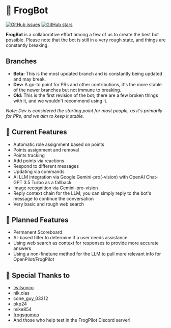 # 🐸 FrogBot

[![GitHub issues](https://img.shields.io/github/issues/idontneedonetho/FrogBot)](https://github.com/idontneedonetho/FrogBot/issues)
[![GitHub stars](https://img.shields.io/github/stars/idontneedonetho/FrogBot)](https://github.com/idontneedonetho/FrogBot/stargazers)

**FrogBot** is a collaborative effort among a few of us to create the best bot possible. Please note that the bot is still in a very rough state, and things are constantly breaking.

## Branches
- **Beta:** This is the most updated branch and is constantly being updated and may break.
- **Dev:** A go-to point for PRs and other contributions, it's the more stable of the newer branches but not immune to breaking.
- **Old:** This is the first revision of the bot; there are a few broken things with it, and we wouldn't recommend using it.

*Note: Dev is considered the starting point for most people, as it's primarily for PRs, and we aim to keep it stable.*

## 🚀 Current Features
- Automatic role assignment based on points
- Points assignment and removal
- Points tracking
- Add points via reactions
- Respond to different messages
- Updating via commands
- AI LLM integration via Google Gemini-pro(-vision) with OpenAI Chat-GPT 3.5 Turbo as a fallback
- Image recognition via Gemini-pro-vision
- Reply context chain for the LLM; you can simply reply to the bot's message to continue the conversation
- Very basic and rough web search

## 📝 Planned Features
- Permanent Scoreboard
- AI-based filter to determine if a user needs assistance
- Using web search as context for responses to provide more accurate answers
- Using a non-finetune method for the LLM to pull more relevant info for OpenPilot/FrogPilot

## 🙏 Special Thanks to
- [twilsonco](https://github.com/twilsonco)
- nik.olas
- cone_guy_03312
- pkp24
- mike854
- [frogsgomoo](https://github.com/FrogAi)
- And those who help test in the FrogPilot Discord server!
